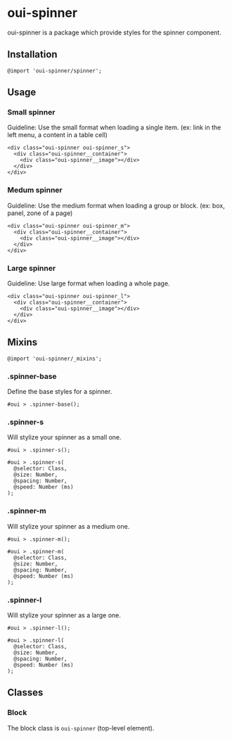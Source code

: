 # oui-spinner

<component-status cx-design="partial" ux="rc"></component-status>

oui-spinner is a package which provide styles for the spinner component.

## Installation

```less
@import 'oui-spinner/spinner';
```

## Usage

### Small spinner
Guideline: Use the small format when loading a single item. (ex: link in the left menu, a content in a table cell)

```html:preview
<div class="oui-spinner oui-spinner_s">
  <div class="oui-spinner__container">
    <div class="oui-spinner__image"></div>
  </div>
</div>
```

### Medum spinner
Guideline: Use the medium format when loading a group or block. (ex: box, panel, zone of a page)

```html:preview
<div class="oui-spinner oui-spinner_m">
  <div class="oui-spinner__container">
    <div class="oui-spinner__image"></div>
  </div>
</div>
```

### Large spinner
Guideline: Use large format when loading a whole page.

```html:preview
<div class="oui-spinner oui-spinner_l">
  <div class="oui-spinner__container">
    <div class="oui-spinner__image"></div>
  </div>
</div>
```

## Mixins

```less
@import 'oui-spinner/_mixins';
```

### .spinner-base

Define the base styles for a spinner.

```less
#oui > .spinner-base();
```

### .spinner-s

Will stylize your spinner as a small one.

```less
#oui > .spinner-s();
```

```less
#oui > .spinner-s(
  @selector: Class,
  @size: Number,
  @spacing: Number,
  @speed: Number (ms)
);
```

### .spinner-m

Will stylize your spinner as a medium one.

```less
#oui > .spinner-m();
```

```less
#oui > .spinner-m(
  @selector: Class,
  @size: Number,
  @spacing: Number,
  @speed: Number (ms)
);
```

### .spinner-l

Will stylize your spinner as a large one.

```less
#oui > .spinner-l();
```

```less
#oui > .spinner-l(
  @selector: Class,
  @size: Number,
  @spacing: Number,
  @speed: Number (ms)
);
```

## Classes

### Block

The block class is `oui-spinner` (top-level element).
